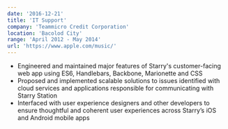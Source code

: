 ```yaml
---
date: '2016-12-21'
title: 'IT Support'
company: 'Teammicro Credit Corporation'
location: 'Bacolod City'
range: 'April 2012 - May 2014'
url: 'https://www.apple.com/music/'
---
```


- Engineered and maintained major features of Starry's customer-facing web app using ES6, Handlebars, Backbone, Marionette and CSS
- Proposed and implemented scalable solutions to issues identified with cloud services and applications responsible for communicating with Starry Station
- Interfaced with user experience designers and other developers to ensure thoughtful and coherent user experiences across Starry’s iOS and Android mobile apps
